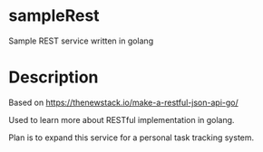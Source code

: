 # sampleRest
Sample REST service written in golang

# Description

Based on https://thenewstack.io/make-a-restful-json-api-go/

Used to learn more about RESTful implementation in golang.

Plan is to expand this service for a personal task tracking system.


